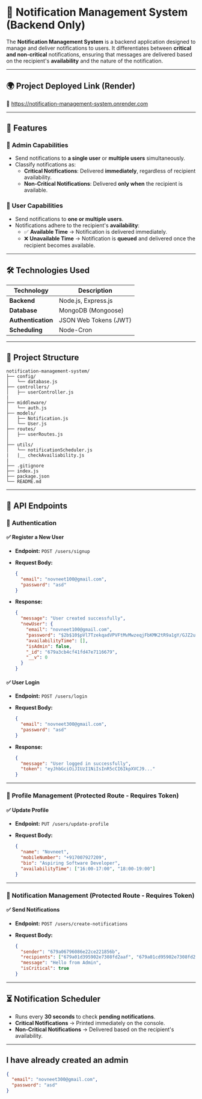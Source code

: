 # 📢 Notification Management System (Backend Only)

The **Notification Management System** is a backend application designed to manage and deliver notifications to users. It differentiates between **critical and non-critical** notifications, ensuring that messages are delivered based on the recipient's **availability** and the nature of the notification.

---

## 🌍 **Project Deployed Link (Render)**

🔗 https://notification-management-system.onrender.com

---

## 🚀 **Features**

### 🔹 **Admin Capabilities**

- Send notifications to **a single user** or **multiple users** simultaneously.
- Classify notifications as:
  - **Critical Notifications**: Delivered **immediately**, regardless of recipient availability.
  - **Non-Critical Notifications**: Delivered **only when** the recipient is available.

### 🔹 **User Capabilities**

- Send notifications to **one or multiple users**.
- Notifications adhere to the recipient's **availability**:
  - ✅ **Available Time** → Notification is delivered immediately.
  - ❌ **Unavailable Time** → Notification is **queued** and delivered once the recipient becomes available.

---

## 🛠 **Technologies Used**

| Technology         | Description           |
| ------------------ | --------------------- |
| **Backend**        | Node.js, Express.js   |
| **Database**       | MongoDB (Mongoose)    |
| **Authentication** | JSON Web Tokens (JWT) |
| **Scheduling**     | Node-Cron             |

---

## 📂 **Project Structure**

```
notification-management-system/
├── config/
│   └── database.js
├── controllers/
│   ├── userController.js
|
├── middleware/
│   └── auth.js
├── models/
│   ├── Notification.js
│   └── User.js
├── routes/
│   ├── userRoutes.js
│
├── utils/
│   └── notificationScheduler.js
|   |__ checkAvailiability.js
|
├── .gitignore
├── index.js
├── package.json
└── README.md
```

---

## 👤 **API Endpoints**

### 🔑 **Authentication**

#### ✅ **Register a New User**

- **Endpoint:** `POST /users/signup`

- **Request Body:**
  ```json
  {
    "email": "novneet100@gmail.com",
    "password": "asd"
  }
  ```
- **Response:**
  ```json
  {
    "message": "User created successfully",
    "newUser": {
      "email": "novneet100@gmail.com",
      "password": "$2b$10$pVl7TzekqadVPVFtMvMwzeqjFbKMK2tR9a1gY/GJZ2u4fagO6KELe",
      "availabilityTime": [],
      "isAdmin": false,
      "_id": "679a3cb4cf41fd47e7116679",
      "__v": 0
    }
  }
  ```

#### ✅ **User Login**

- **Endpoint:** `POST /users/login`

- **Request Body:**
  ```json
  {
    "email": "novneet300@gmail.com",
    "password": "asd"
  }
  ```
- **Response:**
  ```json
  {
    "message": "User logged in successfully",
    "token": "eyJhbGciOiJIUzI1NiIsInR5cCI6IkpXVCJ9..."
  }
  ```

---

### 🔧 **Profile Management** (Protected Route - Requires Token)

#### ✅ **Update Profile**

- **Endpoint:** `PUT /users/update-profile`

- **Request Body:**
  ```json
  {
    "name": "Novneet",
    "mobileNumber": "+917007927209",
    "bio": "Aspiring Software Developer",
    "availabilityTime": ["16:00-17:00", "18:00-19:00"]
  }
  ```

---

### 📢 **Notification Management** (Protected Route - Requires Token)

#### ✅ **Send Notifications**

- **Endpoint:** `POST /users/create-notifications`

- **Request Body:**
  ```json
  {
    "sender": "679a06796086e22ce221856b",
    "recipients": ["679a01d395902e7308fd2aaf", "679a01cd95902e7308fd2aac"],
    "message": "Hello from Admin",
    "isCritical": true
  }
  ```

---

## ⏳ **Notification Scheduler**

- Runs every **30 seconds** to check **pending notifications**.
- **Critical Notifications** → Printed immediately on the console.
- **Non-Critical Notifications** → Delivered based on the recipient's availability.

---

## **I have already created an admin**

```json
{
  "email": "novneet300@gmail.com",
  "password": "asd"
}
```
